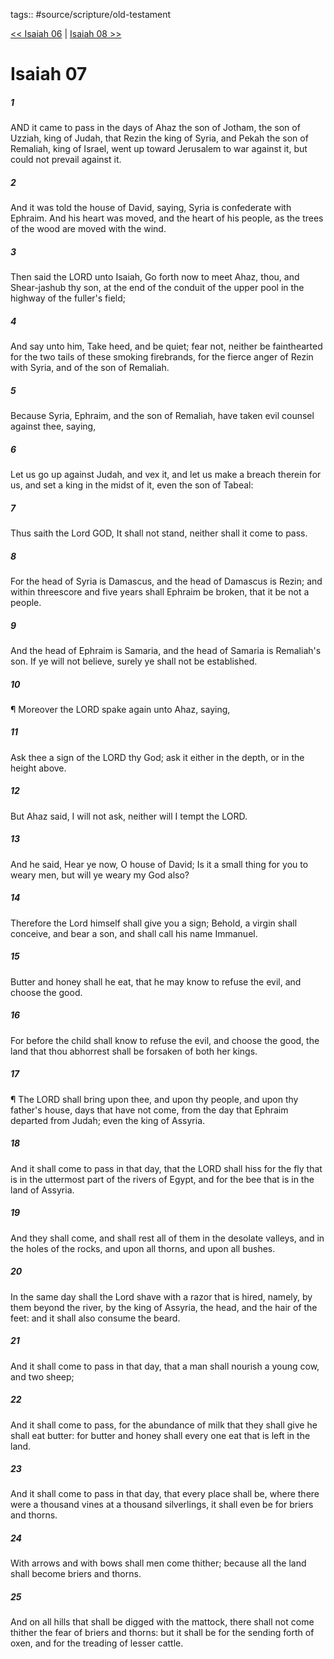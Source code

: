 tags:: #source/scripture/old-testament

[<< Isaiah 06](/Old_Testament/23_Isaiah/Isaiah_06.md) | [Isaiah 08 >>](/Old_Testament/23_Isaiah/Isaiah_08.md)

# Isaiah 07

##### 1

AND it came to pass in the days of Ahaz the son of Jotham, the son of Uzziah, king of Judah, that Rezin the king of Syria, and Pekah the son of Remaliah, king of Israel, went up toward Jerusalem to war against it, but could not prevail against it.

##### 2

And it was told the house of David, saying, Syria is confederate with Ephraim. And his heart was moved, and the heart of his people, as the trees of the wood are moved with the wind.

##### 3

Then said the LORD unto Isaiah, Go forth now to meet Ahaz, thou, and Shear-jashub thy son, at the end of the conduit of the upper pool in the highway of the fuller's field;

##### 4

And say unto him, Take heed, and be quiet; fear not, neither be fainthearted for the two tails of these smoking firebrands, for the fierce anger of Rezin with Syria, and of the son of Remaliah.

##### 5

Because Syria, Ephraim, and the son of Remaliah, have taken evil counsel against thee, saying,

##### 6

Let us go up against Judah, and vex it, and let us make a breach therein for us, and set a king in the midst of it, even the son of Tabeal:

##### 7

Thus saith the Lord GOD, It shall not stand, neither shall it come to pass.

##### 8

For the head of Syria is Damascus, and the head of Damascus is Rezin; and within threescore and five years shall Ephraim be broken, that it be not a people.

##### 9

And the head of Ephraim is Samaria, and the head of Samaria is Remaliah's son. If ye will not believe, surely ye shall not be established.

##### 10

¶ Moreover the LORD spake again unto Ahaz, saying,

##### 11

Ask thee a sign of the LORD thy God; ask it either in the depth, or in the height above.

##### 12

But Ahaz said, I will not ask, neither will I tempt the LORD.

##### 13

And he said, Hear ye now, O house of David; Is it a small thing for you to weary men, but will ye weary my God also?

##### 14

Therefore the Lord himself shall give you a sign; Behold, a virgin shall conceive, and bear a son, and shall call his name Immanuel.

##### 15

Butter and honey shall he eat, that he may know to refuse the evil, and choose the good.

##### 16

For before the child shall know to refuse the evil, and choose the good, the land that thou abhorrest shall be forsaken of both her kings.

##### 17

¶ The LORD shall bring upon thee, and upon thy people, and upon thy father's house, days that have not come, from the day that Ephraim departed from Judah; even the king of Assyria.

##### 18

And it shall come to pass in that day, that the LORD shall hiss for the fly that is in the uttermost part of the rivers of Egypt, and for the bee that is in the land of Assyria.

##### 19

And they shall come, and shall rest all of them in the desolate valleys, and in the holes of the rocks, and upon all thorns, and upon all bushes.

##### 20

In the same day shall the Lord shave with a razor that is hired, namely, by them beyond the river, by the king of Assyria, the head, and the hair of the feet: and it shall also consume the beard.

##### 21

And it shall come to pass in that day, that a man shall nourish a young cow, and two sheep;

##### 22

And it shall come to pass, for the abundance of milk that they shall give he shall eat butter: for butter and honey shall every one eat that is left in the land.

##### 23

And it shall come to pass in that day, that every place shall be, where there were a thousand vines at a thousand silverlings, it shall even be for briers and thorns.

##### 24

With arrows and with bows shall men come thither; because all the land shall become briers and thorns.

##### 25

And on all hills that shall be digged with the mattock, there shall not come thither the fear of briers and thorns: but it shall be for the sending forth of oxen, and for the treading of lesser cattle.
